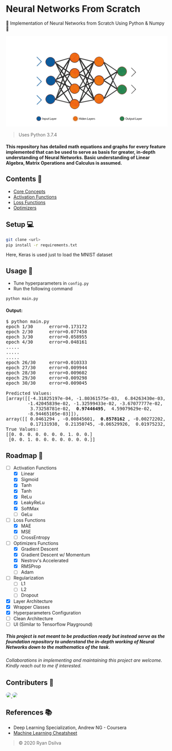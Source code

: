 # Neural Networks From Scratch

🌟 Implementation of Neural Networks from Scratch Using Python &amp; Numpy 🌟

<p align="center">
  <img src="images/nn.webp" width="550px">
</p>

> Uses Python 3.7.4

#### This repository has detailed math equations and graphs for every feature implemented that can be used to serve as basis for greater, in-depth understanding of Neural Networks. Basic understanding of Linear Algebra, Matrix Operations and Calculus is assumed.

## Contents 📑

- [Core Concepts](./core)
- [Activation Functions](./activations)
- [Loss Functions](./loss)
- [Optimizers](./optimizers)

## Setup 💻

```bash
git clone <url>
pip install -r requirements.txt
```

Here, Keras is used just to load the MNIST dataset

## Usage 📔

- Tune hyperparameters in `config.py`
- Run the following command

```bash
python main.py
```

#### Output:

<pre>
$ python main.py
epoch 1/30      error=0.173172
epoch 2/30      error=0.077458
epoch 3/30      error=0.058955
epoch 4/30      error=0.048161
.....
.....
.....
epoch 26/30     error=0.010333
epoch 27/30     error=0.009944
epoch 28/30     error=0.009602
epoch 29/30     error=0.009298
epoch 30/30     error=0.009045

Predicted Values: 
[array([[-4.31825197e-04, -1.80361575e-03,  6.84263430e-03,
        -1.42045839e-02, -1.32599433e-02, -3.67077777e-02,
         3.73258781e-02,  <b>0.97446495</b>,  4.59079629e-02,
        -8.94465105e-03]]), 
array([[ 0.0461294 , -0.00845601,  <b>0.8578162</b> , -0.00272202,  0.01397735,
         0.17131938,  0.21350745, -0.06529926,  0.01975232, -0.10840968]])]
True Values: 
[[0. 0. 0. 0. 0. 0. 0. 1. 0. 0.]
 [0. 0. 1. 0. 0. 0. 0. 0. 0. 0.]]
</pre>

## Roadmap 📑

- [ ] Activation Functions
  - [x] Linear
  - [x] Sigmoid
  - [x] Tanh
  - [x] Tanh
  - [x] ReLu
  - [x] LeakyReLu
  - [x] SoftMax
  - [ ] GeLu
- [ ] Loss Functions
  - [x] MAE
  - [x] MSE
  - [ ] CrossEntropy
- [ ] Optimizers Functions
  - [x] Gradient Descent
  - [x] Gradient Descent w/ Momentum
  - [x] Nestrov's Accelerated
  - [x] RMSProp
  - [ ] Adam
- [ ] Regularization
  - [ ] L1
  - [ ] L2
  - [ ] Dropout
- [x] Layer Architecture
- [x] Wrapper Classes
- [x] Hyperparameters Configuration
- [ ] Clean Architecture
- [ ] UI (Similar to Tensorflow Playground)

##### This project is not meant to be production ready but instead serve as the foundation repository to understand the in-depth working of Neural Networks down to the mathematics of the task.

###### Collaborations in implementing and maintaining this project are welcome. Kindly reach out to me if interested.

## Contributers 🌟

<a href="https://github.com/RyanDsilva">
  <img src="https://github.com/RyanDsilva.png?size=75" style="border-radius:50%;">
</a>
<a href="https://github.com/sanfernoronha">
  <img src="https://github.com/sanfernoronha.png?size=75" style="border-radius:50%;">
</a>

## References 📚

- Deep Learning Specialization, Andrew NG - Coursera
- [Machine Learning Cheatsheet](https://ml-cheatsheet.readthedocs.io/en/latest/index.html)

> &copy; 2020 Ryan Dsilva
